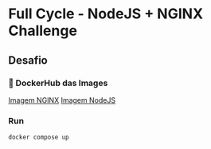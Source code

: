 # Full Cycle - NodeJS + NGINX Challenge

## Desafio

### 🐋 DockerHub das Images

[Imagem NGINX](https://hub.docker.com/r/928369/nodejs-challenge-proxy)
[Imagem NodeJS](https://hub.docker.com/r/928369/nodejs-challenge-api)

### Run

```sh
docker compose up
```
